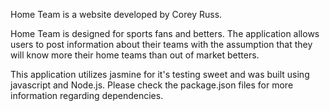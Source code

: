 Home Team is a website developed by Corey Russ.

Home Team is designed for sports fans and betters. The application allows users to post information about their teams with the assumption that they will know more their home teams than out of market betters.

This application utilizes jasmine for it's testing sweet and was built using javascript and Node.js. Please check the package.json files for more information regarding dependencies.
